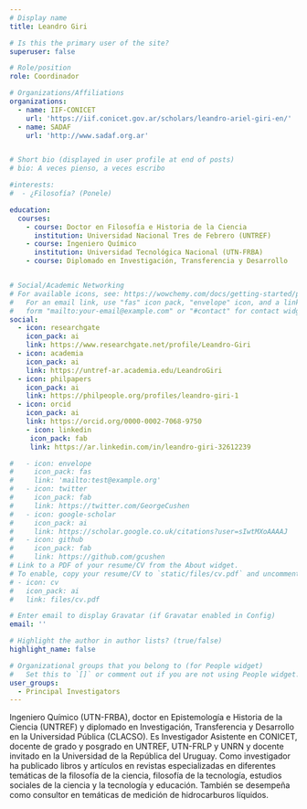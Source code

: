 ```yaml
---
# Display name
title: Leandro Giri

# Is this the primary user of the site?
superuser: false

# Role/position
role: Coordinador

# Organizations/Affiliations
organizations:
  - name: IIF-CONICET
    url: 'https://iif.conicet.gov.ar/scholars/leandro-ariel-giri-en/'
  - name: SADAF
    url: 'http://www.sadaf.org.ar'


# Short bio (displayed in user profile at end of posts)
# bio: A veces pienso, a veces escribo

#interests:
#  - ¿Filosofía? (Ponele)

education:
  courses:
    - course: Doctor en Filosofía e Historia de la Ciencia
      institution: Universidad Nacional Tres de Febrero (UNTREF)
    - course: Ingeniero Químico
      institution: Universidad Tecnológica Nacional (UTN-FRBA)
    - course: Diplomado en Investigación, Transferencia y Desarrollo


# Social/Academic Networking
# For available icons, see: https://wowchemy.com/docs/getting-started/page-builder/#icons
#   For an email link, use "fas" icon pack, "envelope" icon, and a link in the
#   form "mailto:your-email@example.com" or "#contact" for contact widget.
social:
  - icon: researchgate
    icon_pack: ai
    link: https://www.researchgate.net/profile/Leandro-Giri
  - icon: academia
    icon_pack: ai
    link: https://untref-ar.academia.edu/LeandroGiri
  - icon: philpapers
    icon_pack: ai
    link: https://philpeople.org/profiles/leandro-giri-1
  - icon: orcid
    icon_pack: ai
    link: https://orcid.org/0000-0002-7068-9750
    - icon: linkedin
     icon_pack: fab
     link: https://ar.linkedin.com/in/leandro-giri-32612239  

#   - icon: envelope
#     icon_pack: fas
#     link: 'mailto:test@example.org'
#   - icon: twitter
#     icon_pack: fab
#     link: https://twitter.com/GeorgeCushen
#   - icon: google-scholar
#     icon_pack: ai
#     link: https://scholar.google.co.uk/citations?user=sIwtMXoAAAAJ
#   - icon: github
#     icon_pack: fab
#     link: https://github.com/gcushen
# Link to a PDF of your resume/CV from the About widget.
# To enable, copy your resume/CV to `static/files/cv.pdf` and uncomment the lines below.
# - icon: cv
#   icon_pack: ai
#   link: files/cv.pdf

# Enter email to display Gravatar (if Gravatar enabled in Config)
email: ''

# Highlight the author in author lists? (true/false)
highlight_name: false

# Organizational groups that you belong to (for People widget)
#   Set this to `[]` or comment out if you are not using People widget.
user_groups:
  - Principal Investigators
---
```


Ingeniero Químico (UTN-FRBA), doctor en Epistemología e Historia de la Ciencia (UNTREF) y diplomado en Investigación, Transferencia y Desarrollo en la Universidad Pública (CLACSO). Es Investigador Asistente en CONICET, docente de grado y posgrado en UNTREF, UTN-FRLP y UNRN y docente invitado en la Universidad de la República del Uruguay. Como investigador ha publicado libros y artículos en revistas especializadas en diferentes temáticas de la filosofía de la ciencia, filosofía de la tecnología, estudios sociales de la ciencia y la tecnología y educación. También se desempeña como consultor en temáticas de medición de hidrocarburos líquidos.